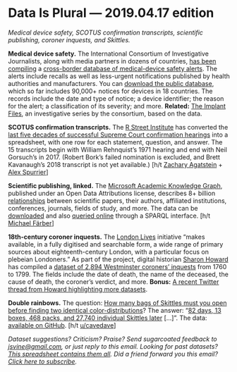 Data Is Plural — 2019.04.17 edition
===================================

*Medical device safety, SCOTUS confirmation transcripts, scientific publishing, coroner inquests, and Skittles.*


__Medical device safety.__ The International Consortium of Investigative Journalists, along with media partners in dozens of countries, [has been compiling](https://www.icij.org/investigations/implant-files/about-the-implant-files-investigation/) a [cross-border database of medical-device safety alerts](https://medicaldevices.icij.org/). The alerts include recalls as well as less-urgent notifications published by health authorities and manufacturers. You can [download the public database](https://medicaldevices.icij.org/p/download), which so far includes 90,000+ notices for devices in 18 countries. The records include the date and type of notice; a device identifier; the reason for the alert; a classification of its severity; and more. __Related:__ [The Implant Files](https://www.icij.org/investigations/implant-files/), an investigative series by the consortium, based on the data.


__SCOTUS confirmation transcripts.__ The [R Street Institute](https://www.rstreet.org/about-r-street/) has converted the [last five decades of successful Supreme Court confirmation hearings](https://www.rstreet.org/2019/04/04/supreme-court-confirmation-hearing-transcripts-as-data/) into a spreadsheet, with one row for each statement, question, and answer. The 15 transcripts begin with William Rehnquist’s 1971 hearing and end with Neil Gorsuch’s in 2017. (Robert Bork’s failed nomination is excluded, and Brett Kavanaugh’s 2018 transcript is not yet available.) [h/t [Zachary Agatstein](https://twitter.com/callonzach/status/1113880923609673728) + [Alex Spurrier](https://twitter.com/alspur/status/1114155897146814466)]


__Scientific publishing, linked.__ The [Microsoft Academic Knowledge Graph](http://ma-graph.org/), published under an Open Data Attributions license, describes 8+ billion [relationships](http://ma-graph.org/schema-linked-dataset-descriptions/) between scientific papers, their authors, affiliated institutions, conferences, journals, fields of study, and more. The data can be [downloaded](http://ma-graph.org/rdf-dumps/) and also [queried online](http://ma-graph.org/sparql-endpoint/) through a SPARQL interface. [h/t [Michael Färber](https://github.com/awesomedata/apd-core/commit/43e18bcf425c3d5c837957c959b3ef5cb04688f8)]


__18th-century coroner inquests.__ The [London Lives](https://www.londonlives.org/static/Project.jsp) initiative “makes available, in a fully digitised and searchable form, a wide range of primary sources about eighteenth-century London, with a particular focus on plebeian Londoners.” As part of the project, digital historian [Sharon Howard](http://sharonhoward.org/) has compiled a [dataset of 2,894 Westminster coroners’ inquests](https://github.com/sharonhoward/londonlives/tree/master/coroners_inquests) from 1760 to 1799. The fields include the date of death, the name of the deceased, the cause of death, the coroner’s verdict, and more. __Bonus:__ [A recent Twitter thread from Howard highlighting more datasets](https://twitter.com/sharon_howard/status/1117430102088921088).


__Double rainbows.__ The question: [How many bags of Skittles must you open before finding two identical color-distributions](https://possiblywrong.wordpress.com/2019/01/09/identical-packs-of-skittles/)? The answer: “[82 days, 13 boxes, 468 packs, and 27,740 individual Skittles later](https://possiblywrong.wordpress.com/2019/04/06/follow-up-i-found-two-identical-packs-of-skittles-among-468-packs-with-a-total-of-27740-skittles/) [...]”. The data: [available on GitHub](https://github.com/possibly-wrong/skittles). [h/t [u/cavedave](https://www.reddit.com/r/datasets/comments/bau3fy/dataset_of_skittles_pack_color_counts_with_a_pair/)]


*Dataset suggestions? Criticism? Praise? Send sugarcoated feedback to <jsvine@gmail.com>, or just reply to this email. Looking for past datasets? [This spreadsheet contains them all](https://docs.google.com/spreadsheets/d/1wZhPLMCHKJvwOkP4juclhjFgqIY8fQFMemwKL2c64vk). Did a friend forward you this email? [Click here to subscribe](https://tinyletter.com/data-is-plural).*
